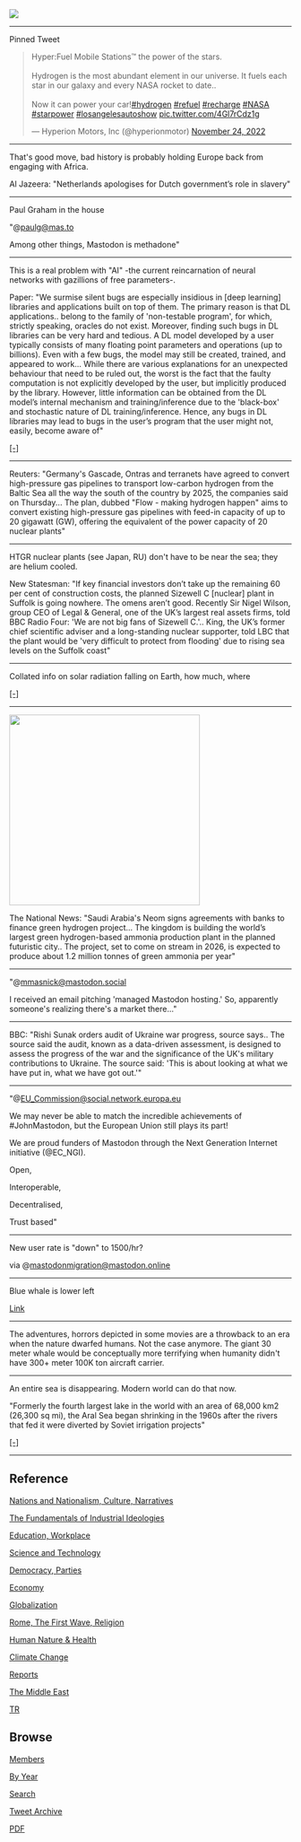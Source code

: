 <img src="https://drive.google.com/uc?export=view&id=1B2wf9R7AMH1d7Vw6e2mucLbIQ5NSjir7"/>

---

Pinned Tweet

<blockquote class="twitter-tweet"><p lang="en" dir="ltr">Hyper:Fuel Mobile Stations™ the power of the stars.<br><br>Hydrogen is the most abundant element in our universe. It fuels each star in our galaxy and every NASA rocket to date.. <br><br>Now it can power your car!<a href="https://twitter.com/hashtag/hydrogen?src=hash&amp;ref_src=twsrc%5Etfw">#hydrogen</a> <a href="https://twitter.com/hashtag/refuel?src=hash&amp;ref_src=twsrc%5Etfw">#refuel</a> <a href="https://twitter.com/hashtag/recharge?src=hash&amp;ref_src=twsrc%5Etfw">#recharge</a> <a href="https://twitter.com/hashtag/NASA?src=hash&amp;ref_src=twsrc%5Etfw">#NASA</a> <a href="https://twitter.com/hashtag/starpower?src=hash&amp;ref_src=twsrc%5Etfw">#starpower</a> <a href="https://twitter.com/hashtag/losangelesautoshow?src=hash&amp;ref_src=twsrc%5Etfw">#losangelesautoshow</a> <a href="https://t.co/4Gl7rCdz1g">pic.twitter.com/4Gl7rCdz1g</a></p>&mdash; Hyperion Motors, Inc (@hyperionmotor) <a href="https://twitter.com/hyperionmotor/status/1595587623783141376?ref_src=twsrc%5Etfw">November 24, 2022</a></blockquote> <script async src="https://platform.twitter.com/widgets.js" charset="utf-8"></script>

---


That's good move, bad history is probably holding Europe back from
engaging with Africa.

Al Jazeera: "Netherlands apologises for Dutch government’s role in
slavery"

---

Paul Graham in the house

"@paulg@mas.to

Among other things, Mastodon is methadone"

---

This is a real problem with "AI" -the current reincarnation of neural
networks with gazillions of free parameters-.

Paper: "We surmise silent bugs are especially insidious in [deep
learning] libraries and applications built on top of them. The primary
reason is that DL applications.. belong to the family of 'non-testable
program', for which, strictly speaking, oracles do not
exist. Moreover, finding such bugs in DL libraries can be very hard
and tedious. A DL model developed by a user typically consists of many
floating point parameters and operations (up to billions). Even with a
few bugs, the model may still be created, trained, and appeared to
work...  While there are various explanations for an unexpected
behaviour that need to be ruled out, the worst is the fact that the
faulty computation is not explicitly developed by the user, but
implicitly produced by the library. However, little information can be
obtained from the DL model’s internal mechanism and training/inference
due to the 'black-box' and stochastic nature of DL
training/inference. Hence, any bugs in DL libraries may lead to bugs
in the user’s program that the user might not, easily, become aware
of"

[[-]](https://arxiv.org/pdf/2112.13314.pdf)

---

Reuters: "Germany's Gascade, Ontras and terranets have agreed to
convert high-pressure gas pipelines to transport low-carbon hydrogen
from the Baltic Sea all the way the south of the country by 2025, the
companies said on Thursday... The plan, dubbed "Flow - making hydrogen
happen" aims to convert existing high-pressure gas pipelines with
feed-in capacity of up to 20 gigawatt (GW), offering the equivalent of
the power capacity of 20 nuclear plants"

---

HTGR nuclear plants (see Japan, RU) don't have to be near the sea;
they are helium cooled. 

New Statesman: "If key financial investors don’t take up the remaining
60 per cent of construction costs, the planned Sizewell C [nuclear]
plant in Suffolk is going nowhere. The omens aren’t good. Recently Sir
Nigel Wilson, group CEO of Legal & General, one of the UK’s largest
real assets firms, told BBC Radio Four: 'We are not big fans of
Sizewell C.'.. King, the UK’s former chief scientific adviser and a
long-standing nuclear supporter, told LBC that the plant would be
'very difficult to protect from flooding' due to rising sea levels on
the Suffolk coast"

---

Collated info on solar radiation falling on Earth, how much, where

[[-]](2018/12/sunshine-map.html)

---

<img width="340" src="https://pbs.twimg.com/media/FkVJUrOXEAE-WQi?format=jpg&name=small"/>

The National News: "Saudi Arabia's Neom signs agreements with banks to
finance green hydrogen project... The kingdom is building the world’s
largest green hydrogen-based ammonia production plant in the planned
futuristic city.. The project, set to come on stream in 2026, is
expected to produce about 1.2 million tonnes of green ammonia per
year"

---

"@mmasnick@mastodon.social

I received an email pitching 'managed Mastodon hosting.' So,
apparently someone's realizing there's a market there..."

---

BBC: "Rishi Sunak orders audit of Ukraine war progress, source
says.. The source said the audit, known as a data-driven assessment,
is designed to assess the progress of the war and the significance of
the UK's military contributions to Ukraine. The source said: 'This is
about looking at what we have put in, what we have got out.'"

---

"@EU_Commission@social.network.europa.eu

We may never be able to match the incredible achievements of
\#JohnMastodon, but the European Union still plays its part!

We are proud funders of Mastodon through the Next Generation Internet
initiative (@EC_NGI).

Open,

Interoperable,

Decentralised,

Trust based"

---

New user rate is "down" to 1500/hr? 

via @mastodonmigration@mastodon.online

---

Blue whale is lower left

[Link](https://pbs.twimg.com/media/FkKdhKOXkAEPw_1?format=jpg&name=small)

---

The adventures, horrors depicted in some movies are a throwback to an
era when the nature dwarfed humans. Not the case anymore. The giant 30
meter whale would be conceptually more terrifying when humanity didn't
have 300+ meter 100K ton aircraft carrier.

---

An entire sea is disappearing. Modern world can do that now. 

"Formerly the fourth largest lake in the world with an area of 68,000
km2 (26,300 sq mi), the Aral Sea began shrinking in the 1960s after
the rivers that fed it were diverted by Soviet irrigation projects"

[[-]](https://pbs.twimg.com/media/FkCtQp7XwAAL1Ec?format=jpg&name=small)

---

## Reference

[Nations and Nationalism, Culture, Narratives](2013/02/nations-and-nationalism.html)

[The Fundamentals of Industrial Ideologies](2011/04/fundamentals-of-industrial-ideologies.html)

[Education, Workplace](2017/09/education-workplace.html)

[Science and Technology](2018/09/science-technology.html)

[Democracy, Parties](2016/11/democracy.html)

[Economy](2018/05/economy.html)

[Globalization](2018/09/globalization.html)

[Rome, The First Wave, Religion](2017/12/rome.html)

[Human Nature & Health](2020/07/human-nature.html)

[Climate Change](2018/12/climate.html)

[Reports](2019/05/reports.html)

[The Middle East](2019/07/middleeast.html)

[TR](../tr)

## Browse

[Members](2022/08/members.html)

[By Year](years.html)

[Search](search.html)

[Tweet Archive](tweets/index.html)

[PDF](https://drive.google.com/uc?export=view&id=1FSi-1MnqXVq_PVTEXzzflwN8-7h92N_R)

